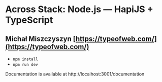 # Across Stack: Node.js — HapiJS + TypeScript
## Michał Miszczyszyn [https://typeofweb.com/](https://typeofweb.com/)

* `npm install`
* `npm run dev`

Documentation is available at http://localhost:3001/documentation
